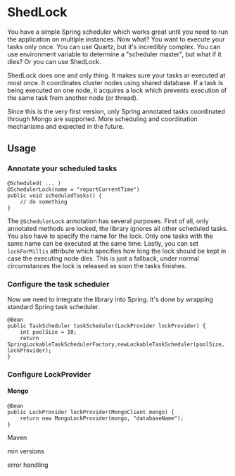 # ShedLock

You have a simple Spring scheduler which works great until you need to run the application
on multiple instances. Now what? You want to execute your tasks only once. You can use Quartz, 
but it's incredibly complex. You can use environment variable to determine a "scheduler master",
but what if it dies? Or you can use ShedLock.

ShedLock does one and only thing. It makes sure your tasks ar executed at most once. It coordinates
cluster nodes using shared database. If a task is being executed on one node, it acquires a lock which
prevents execution of the same task from another node (or thread). 
 
Since this is the very first version, only Spring annotated tasks coordinated through Mongo are supported. More
scheduling and coordination mechanisms and expected in the future. 

## Usage
### Annotate your scheduled tasks
 
    @Scheduled( ... )
    @SchedulerLock(name = "reportCurrentTime")
    public void scheduledTasks() {
        // do something
    }
        
The `@SchedulerLock` annotation has several purposes. First of all, only annotated methods are locked, the library ignores
all other scheduled tasks. You also have to specify the name for the lock. Only one tasks with the same name can be executed
at the same time. Lastly, you can set `lockForMillis` attribute which specifies how long the lock should be kept in case the
executing node dies. This is just a fallback, under normal circumstances the lock is released as soon the tasks finishes.

### Configure the task scheduler
Now we need to integrate the library into Spring. It's done by wrapping standard Spring task scheduler.  

    @Bean
    public TaskScheduler taskScheduler(LockProvider lockProvider) {
        int poolSize = 10;
        return SpringLockableTaskSchedulerFactory.newLockableTaskScheduler(poolSize, lockProvider);
    }

### Configure LockProvider
#### Mongo

    @Bean
    public LockProvider lockProvider(MongoClient mongo) {
        return new MongoLockProvider(mongo, "databaseName");
    }

Maven

min versions

error handling
